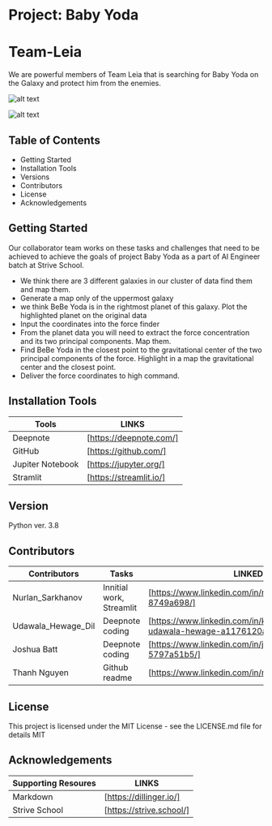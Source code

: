 # Project: Baby Yoda
# Team-Leia
We are powerful members of Team Leia that is searching for Baby Yoda on the Galaxy and protect him from the enemies. 

![alt text](https://user-images.githubusercontent.com/52428972/115845973-bb688f80-a421-11eb-8938-d66b0e1962bb.png)

![alt text](https://user-images.githubusercontent.com/52428972/115845615-501ebd80-a421-11eb-9ab5-3b2db794fce5.png)

## Table of Contents
- Getting Started
- Installation Tools
- Versions
- Contributors
- License
- Acknowledgements

## Getting Started
Our collaborator team works on these tasks and challenges that need to be achieved to achieve the goals of project Baby Yoda as a part of AI Engineer batch at Strive School.
- We think there are 3 different galaxies in our cluster of data find them and map them.
- Generate a map only of the uppermost galaxy
- we think BeBe Yoda is in the rightmost planet of this galaxy. Plot the highlighted planet on the original data
- Input the coordinates into the force finder
- From the planet data you will need to extract the force concentration and its two principal components. Map them.
- Find BeBe Yoda in the closest point to the gravitational center of the two principal components of the force. Highlight in a map the gravitational center and the closest point.
- Deliver the force coordinates to high command. 

## Installation Tools
| Tools | LINKS|
| ------ | ------ |
| Deepnote | [https://deepnote.com/] |
| GitHub | [https://github.com/] |
| Jupiter Notebook | [https://jupyter.org/] |
| Stramlit | [https://streamlit.io/] |

## Version
Python ver. 3.8

## Contributors
| Contributors | Tasks | LINKEDIN|
| ------ | ------ | ------ |
| Nurlan_Sarkhanov | Innitial work, Streamlit| [https://www.linkedin.com/in/nurlan-sarkhanov-8749a698/]|
| Udawala_Hewage_Dil | Deepnote coding | [https://www.linkedin.com/in/kanishka-dilan-udawala-hewage-a1176120a/] |
| Joshua Batt | Deepnote coding | [https://www.linkedin.com/in/joshua-batt-5797a51b5/] |
| Thanh Nguyen | Github readme | [https://www.linkedin.com/in/nguyenphuocxuanthanh/ |

## License
This project is licensed under the MIT License - see the LICENSE.md file for details
MIT

## Acknowledgements
| Supporting Resoures | LINKS|
| ------ | ------ |
| Markdown | [https://dillinger.io/] |
| Strive School | [https://strive.school/] |




